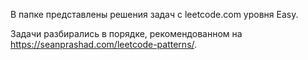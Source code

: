В папке представлены решения задач  с leetcode.com уровня Easy. 

Задачи разбирались в порядке, рекомендованном на https://seanprashad.com/leetcode-patterns/.
